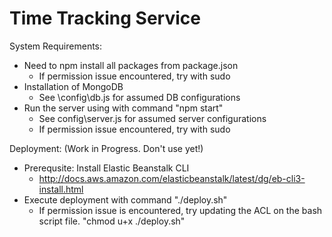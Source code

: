 Time Tracking Service
==========================

System Requirements:

- Need to npm install all packages from package.json
    - If permission issue encountered, try with sudo
- Installation of MongoDB
    - See \config\db.js for assumed DB configurations
- Run the server using with command "npm start"
    - See config\server.js for assumed server configurations
    - If permission issue encountered, try with sudo

Deployment: (Work in Progress. Don't use yet!)

- Prerequsite: Install Elastic Beanstalk CLI
    - http://docs.aws.amazon.com/elasticbeanstalk/latest/dg/eb-cli3-install.html 
- Execute deployment with command "./deploy.sh"
    - If permission issue is encountered, try updating the ACL on the bash script file. "chmod u+x ./deploy.sh"


